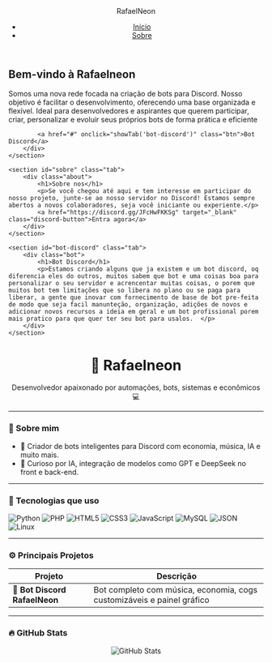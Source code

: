 <!DOCTYPE html>
<html lang="en">
<head>
    <meta charset="UTF-8">
    <meta name="viewport" content="width=device-width, initial-scale=1.0">
    <title>RafaelNeon</title>
    <link rel="stylesheet" href="style.css">
</head>
<body>
    <header class="navbar">
        <div class="logo">RafaelNeon</div>
        <nav>
            <ul class="nav-links">
                <li><a href="#" onclick="showTab('inicio')">Início</a></li>
                <li><a href="#" onclick="showTab('sobre')">Sobre</a></li>
            </ul>
        </nav>
    </header>

  <main>
    <section id="inicio" class="tab active">
        <div class="welcome-container">
            <h1>Bem-vindo à  Rafaelneon</h1>
            <p>Somos uma nova rede focada na criação de bots para Discord.
Nosso objetivo é facilitar o desenvolvimento, oferecendo uma base organizada e flexível. Ideal para desenvolvedores e aspirantes que querem participar, criar, personalizar e evoluir seus próprios bots de forma prática e eficiente</p>
            
            <a href="#" onclick="showTab('bot-discord')" class="btn">Bot Discord</a>
        </div>
    </section>

    <section id="sobre" class="tab">
        <div class="about">
            <h1>Sobre nos</h1>
            <p>Se você chegou até aqui e tem interesse em participar do nosso projeto, junte-se ao nosso servidor no Discord! Estamos sempre abertos a novos colaboradores, seja você iniciante ou experiente.</p>
            <a href="https://discord.gg/JFcHwFKKSg" target="_blank" class="discord-button">Entra agora</a>
        </div>
    </section>

    <section id="bot-discord" class="tab">
        <div class="bot">
            <h1>Bot Discord</h1>
            <p>Estamos criando alguns que ja existem e um bot discord, oq diferencia eles do outros, muitos sabem que bot e uma coisas boa para personalizar o seu servidor e acrencentar muitas coisas, o porem que muitos bot tem limitações que so libera no plano ou se paga para liberar, a gente que inovar com fornecimento de base de bot pre-feita de modo que seja facil manunteção, organização, adições de novos e adicionar novos recursos a ideia em geral e um bot profissional porem mais pratico para que quer ter seu bot para usalos.  </p>
        </div>
    </section>

  </main>

  <script src="script.js"></script>
</body>
</html>

<h1 align="center">👾 Rafaelneon</h1>
<p align="center">Desenvolvedor apaixonado por automações, bots, sistemas e econômicos 💻</p>

---

### 🧠 Sobre mim

- 🧩 Criador de bots inteligentes para Discord com economia, música, IA e muito mais.
- 🧪 Curioso por IA, integração de modelos como GPT e DeepSeek no front e back-end.

---

### 🚀 Tecnologias que uso

![Python](https://img.shields.io/badge/Python-3776AB?style=for-the-badge&logo=python&logoColor=white)
![PHP](https://img.shields.io/badge/PHP-777BB4?style=for-the-badge&logo=php&logoColor=white)
![HTML5](https://img.shields.io/badge/HTML5-e34c26?style=for-the-badge&logo=html5&logoColor=white)
![CSS3](https://img.shields.io/badge/CSS3-1572B6?style=for-the-badge&logo=css3&logoColor=white)
![JavaScript](https://img.shields.io/badge/JavaScript-F7DF1E?style=for-the-badge&logo=javascript&logoColor=black)
![MySQL](https://img.shields.io/badge/MySQL-4479A1?style=for-the-badge&logo=mysql&logoColor=white)
![JSON](https://img.shields.io/badge/JSON-000000?style=for-the-badge&logo=json&logoColor=white)
![Linux](https://img.shields.io/badge/Linux-FCC624?style=for-the-badge&logo=linux&logoColor=black)

---

### ⚙️ Principais Projetos

| Projeto | Descrição |
|--------|-----------|
| 🎵 **Bot Discord RafaelNeon** | Bot completo com música, economia, cogs customizáveis e painel gráfico |

---

### 🔥 GitHub Stats

<p align="center">
  <img src="https://github-readme-stats.vercel.app/api?username=rafaelneon&show_icons=true&theme=radical" alt="GitHub Stats" />
</p>
